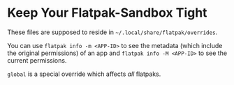 Keep Your Flatpak-Sandbox Tight
===============================

These files are supposed to reside in `~/.local/share/flatpak/overrides`.

You can use `flatpak info -m <APP-ID>` to see the metadata (which include the
original permissions) of an app and `flatpak info -M <APP-ID>` to see the
current permissions.

`global` is a special override which affects _all_ flatpaks.
